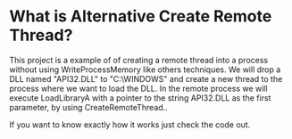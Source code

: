 What is Alternative Create Remote Thread?
============
This project is a example of of creating a remote thread into a process without using WriteProcessMemory like others techniques. We will drop a DLL named "API32.DLL" to "C:\WINDOWS\" and create a new thread to the process where we want to load the DLL. In the remote process we will execute LoadLibraryA with a pointer to the string API32.DLL as the first parameter, by using CreateRemoteThread..

If you want to know exactly how it works just check the code out.

